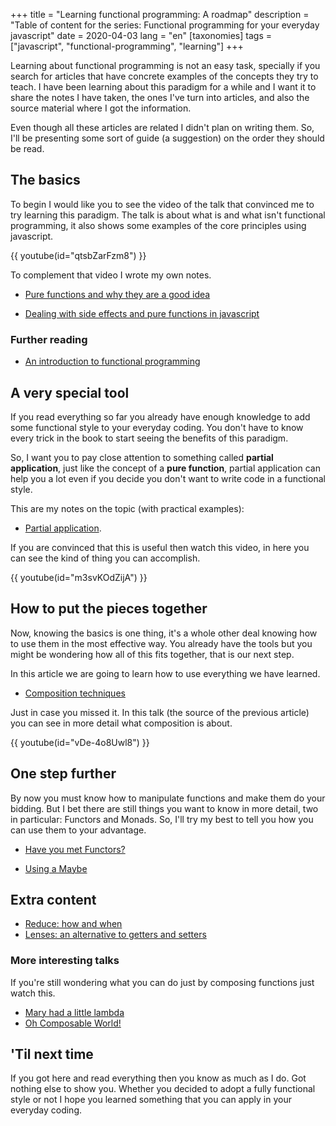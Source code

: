 +++
title = "Learning functional programming: A roadmap" 
description = "Table of content for the series: Functional programming for your everyday javascript"
date = 2020-04-03
lang = "en"
[taxonomies]
tags = ["javascript", "functional-programming", "learning"]
+++

Learning about functional programming is not an easy task, specially if you search for articles that have concrete examples of the concepts they try to teach. I have been learning about this paradigm for a while and I want it to share the notes I have taken, the ones I've turn into articles, and also the source material where I got the information.

Even though all these articles are related I didn't plan on writing them. So, I'll be presenting some sort of guide (a suggestion) on the order they should be read.

## The basics

To begin I would like you to see the video of the talk that convinced me to try learning this paradigm. The talk is about what is and what isn't functional programming, it also shows some examples of the core principles using javascript.

{{ youtube(id="qtsbZarFzm8") }}

To complement that video I wrote my own notes.

- [Pure functions and why they are a good idea](@/web-development/learn-fp/pure-functions.md)

- [Dealing with side effects and pure functions in javascript](@/web-development/learn-fp/dealing-with-side-effects-and-pure-functions.md)

### Further reading

- [An introduction to functional programming](https://codewords.recurse.com/issues/one/an-introduction-to-functional-programming)

## A very special tool

If you read everything so far you already have enough knowledge to add some functional style to your everyday coding. You don't have to know every trick in the book to start seeing the benefits of this paradigm.

So, I want you to pay close attention to something called **partial application**, just like the concept of a **pure function**, partial application can help you a lot even if you decide you don't want to write code in a functional style.

This are my notes on the topic (with practical examples): 

- [Partial application](@/web-development/learn-fp/partial-application.md).

If you are convinced that this is useful then watch this video, in here you can see the kind of thing you can accomplish.

{{ youtube(id="m3svKOdZijA") }}

## How to put the pieces together

Now, knowing the basics is one thing, it's a whole other deal knowing how to use them in the most effective way. You already have the tools but you might be wondering how all of this fits together, that is our next step.

In this article we are going to learn how to use everything we have learned.

- [Composition techniques](@/web-development/learn-fp/composition-techniques.md)

Just in case you missed it. In this talk (the source of the previous article) you can see in more detail what composition is about.

{{ youtube(id="vDe-4o8Uwl8") }}

## One step further

By now you must know how to manipulate functions and make them do your bidding. But I bet there are still things you want to know in more detail, two in particular: Functors and Monads. So, I'll try my best to tell you how you can use them to your advantage.

- [Have you met Functors?](@/web-development/learn-fp/the-power-of-map.es.md)

- [Using a Maybe](@/web-development/learn-fp/using-a-maybe.es.md)

## Extra content

- [Reduce: how and when](@/web-development/learn-fp/reduce-how-and-when.md)
- [Lenses: an alternative to getters and setters](@/web-development/learn-fp/lenses-a-k-a-composable-getters-and-setters.es.md)

### More interesting talks

If you're still wondering what you can do just by composing functions just watch this.

- [Mary had a little lambda](https://www.youtube.com/watch?v=7BsfMMYvGaU)
- [Oh Composable World!](https://www.youtube.com/watch?v=SfWR3dKnFIo)

## 'Til next time

If you got here and read everything then you know as much as I do. Got nothing else to show you. Whether you decided to adopt a fully functional style or not I hope you learned something that you can apply in your everyday coding.

